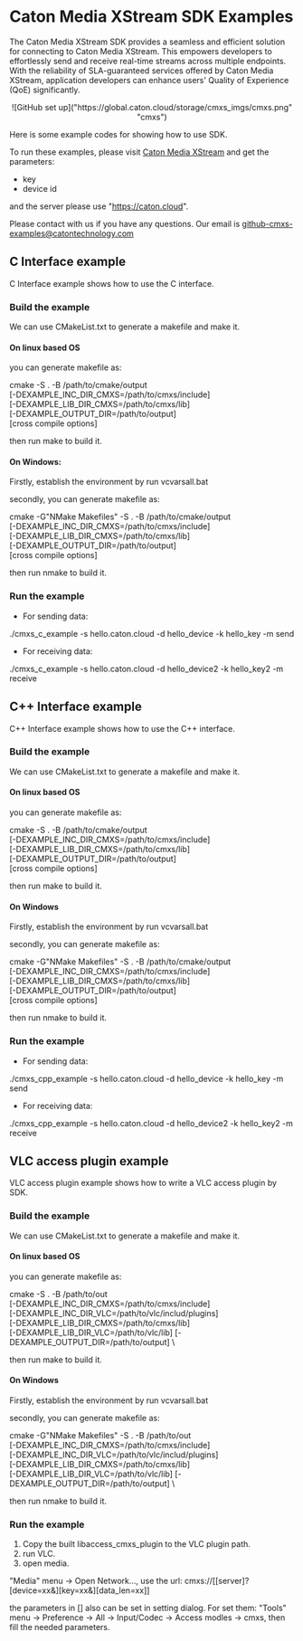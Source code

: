 # Caton Media XStream SDK Examples

The Caton Media XStream SDK provides a seamless and efficient solution for connecting to Caton Media XStream. This empowers developers to effortlessly send and receive real-time streams across multiple endpoints. With the reliability of SLA-guaranteed services offered by Caton Media XStream, application developers can enhance users' Quality of Experience (QoE) significantly.

<center>
![GitHub set up]("https://global.caton.cloud/storage/cmxs_imgs/cmxs.png" "cmxs")
</center>

Here is some example codes for showing how to use SDK.

To run these examples, please visit <a href="https://caton.cloud/console/xstream">Caton Media XStream</a> and get the parameters:

- key
- device id

and the server please use "https://caton.cloud".

Please contact with us if you have any questions. Our email is github-cmxs-examples@catontechnology.com


## C Interface example

C Interface example shows how to use the C interface.

### Build the example

We can use CMakeList.txt to generate a makefile and make it.

#### On linux based OS

you can generate makefile as:

 cmake -S . -B /path/to/cmake/output \
    [-DEXAMPLE_INC_DIR_CMXS=/path/to/cmxs/include] \
    [-DEXAMPLE_LIB_DIR_CMXS=/path/to/cmxs/lib] \
    [-DEXAMPLE_OUTPUT_DIR=/path/to/output] \
    [cross compile options]

 then run make to build it.


#### On Windows:


 Firstly, establish the environment by run vcvarsall.bat
 
 secondly, you can generate makefile as:

 cmake -G"NMake Makefiles" -S . -B /path/to/cmake/output \
    [-DEXAMPLE_INC_DIR_CMXS=/path/to/cmxs/include] \
    [-DEXAMPLE_LIB_DIR_CMXS=/path/to/cmxs/lib] \
    [-DEXAMPLE_OUTPUT_DIR=/path/to/output] \
    [cross compile options]

then run nmake to build it.

### Run the example

 * For sending data:

  ./cmxs_c_example -s hello.caton.cloud -d hello_device -k hello_key -m send

 * For receiving data:

  ./cmxs_c_example -s hello.caton.cloud -d hello_device2 -k hello_key2 -m receive


## C++ Interface example

C++ Interface example shows how to use the C++ interface.

### Build the example

We can use CMakeList.txt to generate a makefile and make it.

#### On linux based OS

you can generate makefile as:

 cmake -S . -B /path/to/cmake/output \
    [-DEXAMPLE_INC_DIR_CMXS=/path/to/cmxs/include] \
    [-DEXAMPLE_LIB_DIR_CMXS=/path/to/cmxs/lib] \
    [-DEXAMPLE_OUTPUT_DIR=/path/to/output] \
    [cross compile options]

 then run make to build it.

#### On Windows

Firstly, establish the environment by run vcvarsall.bat
 
secondly, you can generate makefile as:

 cmake -G"NMake Makefiles" -S . -B /path/to/cmake/output \
    [-DEXAMPLE_INC_DIR_CMXS=/path/to/cmxs/include] \
    [-DEXAMPLE_LIB_DIR_CMXS=/path/to/cmxs/lib] \
    [-DEXAMPLE_OUTPUT_DIR=/path/to/output] \
    [cross compile options]

then run nmake to build it.

### Run the example

 * For sending data:

  ./cmxs_cpp_example -s hello.caton.cloud -d hello_device -k hello_key -m send

 * For receiving data:

  ./cmxs_cpp_example -s hello.caton.cloud -d hello_device2 -k hello_key2 -m receive



## VLC access plugin example

VLC access plugin example shows how to write a VLC access plugin by SDK.

### Build the example

We can use CMakeList.txt to generate a makefile and make it.

#### On linux based OS

you can generate makefile as:

 cmake -S . -B /path/to/out \
    [-DEXAMPLE_INC_DIR_CMXS=/path/to/cmxs/include] \
    [-DEXAMPLE_INC_DIR_VLC=/path/to/vlc/includ/plugins] \
    [-DEXAMPLE_LIB_DIR_CMXS=/path/to/cmxs/lib] \
    [-DEXAMPLE_LIB_DIR_VLC=/path/to/vlc/lib]
    [-DEXAMPLE_OUTPUT_DIR=/path/to/output] \


 then run make to build it.

#### On Windows

Firstly, establish the environment by run vcvarsall.bat
 
secondly, you can generate makefile as:

 cmake -G"NMake Makefiles" -S . -B /path/to/out \
    [-DEXAMPLE_INC_DIR_CMXS=/path/to/cmxs/include] \
    [-DEXAMPLE_INC_DIR_VLC=/path/to/vlc/includ/plugins] \
    [-DEXAMPLE_LIB_DIR_CMXS=/path/to/cmxs/lib] \
    [-DEXAMPLE_LIB_DIR_VLC=/path/to/vlc/lib]
    [-DEXAMPLE_OUTPUT_DIR=/path/to/output] \

then run nmake to build it.

### Run the example



1. Copy the built libaccess_cmxs_plugin to the VLC plugin path.
2. run VLC.
3. open media.

"Media" menu -> Open Network..., use the url: cmxs://[[server]?[device=xx&][key=xx&][data_len=xx]]

the parameters in [] also can be set in setting dialog. For set them: "Tools" menu -> Preference -> All -> Input/Codec -> Access modles -> cmxs, then fill the needed parameters.




